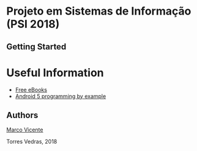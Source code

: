 # Projeto em Sistemas de Informação (PSI 2018)

## Getting Started ##

Useful Information
=================
- [Free eBooks](https://www.packtpub.com//packt/offers/free-learning/)
- [Android 5 programming by example](https://www.packtpub.com/packt/free-ebook/android-by-example)

## Authors 
[Marco Vicente](https://scholar.google.com/citations?user=uKVB2XgAAAAJ&hl=en&oi=sra)

Torres Vedras, 2018
